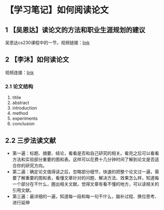 # 【学习笔记】如何阅读论文

## 1 【吴恩达】读论文的方法和职业生涯规划的建议

吴恩达cs230课程中的一节，视频链接：[link](https://www.bilibili.com/video/BV195411Y7ms/?from=search&seid=6380620962674373232&spm_id_from=333.337.0.0&vd_source=e8390493db96c0c1ca516a431544c5d8)

## 2 【李沐】如何读论文

视频连接：[link](https://www.bilibili.com/video/BV1H44y1t75x/?spm_id_from=333.999.0.0&vd_source=e8390493db96c0c1ca516a431544c5d8)

### 2.1 论文结构

1. titile
2. abstract
3. introduction
4. method
5. experiments
6. conclusion

## 2.2 三步法读文献

- 第一遍：标题、摘要、结论，看看是否和自己研究的相关。看完之后可以看看方法和实验部分重要的图和表。这样可以花费十几分钟时间了解到论文是否适合你的研究方向。
- 第二遍：确定论文值得读之后，忽略部分细节，快速的把整个论文过一遍，需要了解重要的图和表，看懂文章针对的问题、解决方法、效果怎么样，知道每一个部分在干什么，圈出相关文献。觉得文章有看不懂的地方，可以读相关的引用文献。
- 第三遍：最详细的一遍，知道每一段和每一句干什么，脑补过程、换位思考、进行延伸